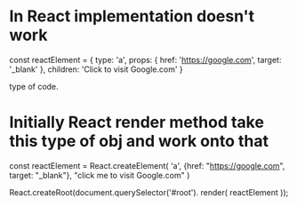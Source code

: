 # In React implementation doesn't work 
 const reactElement = {
    type: 'a',
    props: {
        href: 'https://google.com',
        target: '_blank'
    },
    children: 'Click to visit Google.com'
}

type of code.
# Initially React render method take this type of obj and work onto that 
const reactElement = React.createElement(
    'a',
    {href: "https://google.com", target: "_blank"},
    "click me to visit Google.com"
)

React.createRoot(document.querySelector('#root').
render(
    reactElement
));
